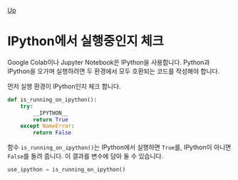 [Up](index.md)

# IPython에서 실행중인지 체크

Google Colab이나 Jupyter Notebook은 IPython을 사용합니다. Python과 IPython을 오가며 실행하려면 두 환경에서 모두 호환되는 코드를 작성해야 합니다.

먼저 실행 환경이 IPython인지 체크 합니다.

```python
def is_running_on_ipython():
    try:
        __IPYTHON__
        return True
    except NameError:
        return False
```

함수 ``is_running_on_ipython()``는 IPython에서 실행하면 ``True``를, IPython이 아니면 ``False``를 돌려 줍니다. 이 결과를 변수에 담아 둘 수 있습니다.

```python
use_ipython = is_running_on_ipython()
```

